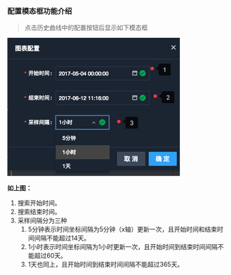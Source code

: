 ### 配置模态框功能介绍

> 点击历史曲线中的配置按钮后显示如下模态框

![](/assets/config.png)

**如上图：**

1. 搜索开始时间。
2. 搜索结束时间。
3. 采样间隔分为三种
   1. 5分钟表示时间坐标间隔为5分钟（x轴）更新一次，且开始时间和结束时间间隔不能超过14天。
   2. 1小时表示时间坐标间隔为1小时更新一次，且开始时间到结束时间间隔不能超过60天。
   3. 1天也同上，且开始时间到结束时间间隔不能超过365天。



